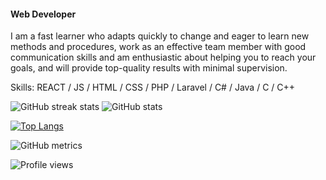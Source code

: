 #### Web Developer
I am a fast learner who adapts quickly to change and eager to learn new methods and procedures, work as an effective team member with good communication skills and am enthusiastic about helping you to reach your goals, and will provide top-quality results with minimal supervision.

Skills: REACT / JS / HTML / CSS / PHP / Laravel  / C# / Java / C / C++

![GitHub streak stats](https://github-readme-streak-stats.herokuapp.com/?user=RHShoumik) ![GitHub stats](https://github-readme-stats.vercel.app/api?username=RHShoumik&show_icons=true)

[![Top Langs](https://github-readme-stats.vercel.app/api/top-langs/?username=RHShoumik)](https://github.com/anuraghazra/github-readme-stats)
 
![GitHub metrics](https://metrics.lecoq.io/RHShoumik)   

![Profile views](https://gpvc.arturio.dev/RHShoumik)  
